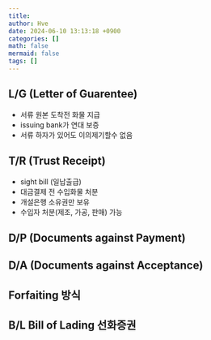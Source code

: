 ```yaml
---
title: 
author: Hve
date: 2024-06-10 13:13:18 +0900
categories: []
math: false
mermaid: false
tags: []
---
```


## L/G (Letter of Guarentee)

- 서류 원본 도착전 화물 지급
- issuing bank가 연대 보증
- 서류 하자가 있어도 이의제기할수 없음

## T/R (Trust Receipt)

- sight bill (일납출급)
- 대금결제 전 수입화물 처분
- 개설은행 소유권만 보유
- 수입자 처분(제조, 가공, 판매) 가능

## D/P (Documents against Payment)

## D/A (Documents against Acceptance)

## Forfaiting 방식

## B/L Bill of Lading 선화증권


